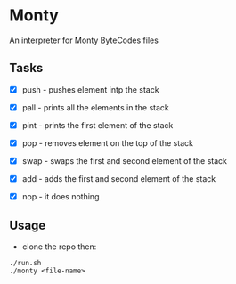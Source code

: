 # Monty
An interpreter for Monty ByteCodes files

## Tasks
- [x] push - pushes element intp the stack
- [x] pall - prints all the elements in the stack
- [x] pint - prints the first element of the stack
- [x] pop - removes element on the top of the stack
- [x] swap - swaps the first and second element of the stack
- [x] add - adds the first and second element of the stack
- [x] nop - it does nothing


## Usage
- clone the repo then:

```
./run.sh
./monty <file-name>
```
